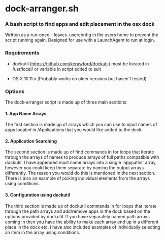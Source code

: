 # dock-arranger.sh
### A bash script to find apps and edit placement in the osx dock 

Written as a run-once - leaves .userconfig in the users home to prevent the script running again. Designed for use with a LaunchAgent to run at login.

### Requirements

- dockutil (https://github.com/kcrawford/dockutil) must be located in /usr/local/ or variable in script edited to suit

- OS X 10.11.x (Probably works on older versions but haven't tested)

### Options

The dock-arranger script is made up of three main sections:

#### 1. App Name Arrays
The first section is made up of arrays which you can use to input names of apps located in /Applications that you would like added to the dock.

#### 2. Application Searching
The second section is made up of find commands in for loops that iterate through the arrays of names to produce arrays of full paths compatible with dockutil.
I have appended most name arrays into a single 'apppaths' array, however you could keep them separate by naming the output arrays differently. The reason you would do this is mentioned in the next section. There is also an example of picking individual elements from the arrays using conditions.

#### 3. Configuration using dockutil 
The third section is made up of dockutil commands in for loops that iterate through the path arrays and add/remove apps in the dock based on the options provided by dockutil. If you have separately named path arrays coming in then you have the ability to make each array end up in a different place in the dock etc. I have also included examples of individually selecting an item in the array using conditions.
